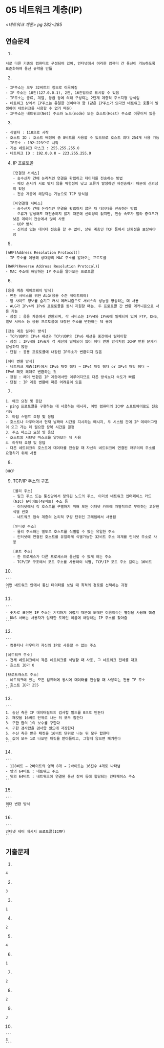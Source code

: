 # 05 네트워크 계층(IP)

*<네트워크 개론> pg 282~285*



## 연습문제

1. 

   ```
   서로 다른 기종의 컴퓨터로 구성되어 있어, 인터넷에서 이러한 컴퓨터 간 통신이 가능하도록 표준화하여 통신 규약을 만듦
   ```

2. 

   ```
   - IP주소는 모두 32비트의 정보로 이루어짐
   - IP 주소는 10진(127.0.0.1), 2진, 16진법으로 표시할 수 있음
   - IP주소는 종류, 계열, 등급 등에 의해 구성되는 2단계 계층적 주소지정 방식임
   - 네트워크 상에서 IP주소는 유일한 것이여야 함 (같은 IP주소가 있다면 네트워크 충돌이 발생하여 네트워크를 사용할 수 없기 때문)
   - IP주소는 네트워크(Net) 주소와 노드(node) 또는 호스트(Host) 주소로 이루어져 있음
   ```

3. 

   ```
   - 식별자 : 110으로 시작
   - 호스트 ID : 호스트 배정에 총 8비트를 사용할 수 있으므로 호스트 최대 254개 사용 가능
   - IP주소 : 192~223으로 시작
   - 기본 네트워크 마스크 : 255.255.255.0
   - 네트워크 ID : 192.0.0.0 ~ 223.255.255.0 
   ```
   
4. IP 프로토콜

   ```
   [연결형 서비스]
   - 송수신자 간에 논리적인 연결을 확립하고 데이터를 전송하는 방법
   - 패킷 순서가 서로 맞지 않을 위험성이 낮고 오류가 발생하면 재전송하기 때문에 신뢰성이 있음
   - 전송 계층에 해당되는 기능으로 TCP 방식임
   
   [비연결형 서비스]
   - 송수신자 간에 논리적인 연결을 확립하지 않은 채 데이터를 전송하는 방법
   - 오류가 발생해도 재전송하지 않기 때문에 신뢰성이 없지만, 전송 속도가 빨라 중요도가 낮은 데이터 전송에서 많이 사용
   - UDP 방식
   - 신뢰성 있는 데이터 전송을 할 수 없어, 상위 계층인 TCP 등에서 신뢰성을 보장해야 함
   ```

5. 

   ```
   [ARP(Address Resolution Protocol)]
   - IP 주소를 이용해 상대방의 MAC 주소를 알아오는 프로토콜
   
   [RARP(Reverse Address Resolution Protocol)]
   - MAC 주소에 해당하는 IP 주소를 알아오는 프로토콜
   ```

6. 

   ```
   [응용 계층 게이트웨이 방식]
   - 변환 서비스를 위한 ALG(응용 수준 게이트웨이)
   - 웹 사이트 정보를 숨기고 캐시 메커니즘으로 서비스의 성능을 향상하는 데 사용
   - ALG가 IPv4와 IPv6 프로토콜을 동시 지원할 때는, 두 프로토콜 간 변환 메커니즘으로 사용 가능
   - 장점 : 응용 계층에서 변환되며, 각 서비스는 IPv4와 IPv6에 밀폐되어 있어 FTP, DNS, 텔넷 서비스 등 응용 프로토콜에 내장된 주소를 변환하는 데 용이
   
   [전송 계층 릴레이 방식]
   - TCP/UDP의 IPv4 세션과 TCP/UDP의 IPv6 세션을 중간에서 릴레이함
   - 장점 : IPv4와 IPv6가 각 세션에 밀폐되어 있어 헤더 변환 방식처럼 ICMP 변환 문제가 발생하지 않음
   - 단점 : 응용 프로토콜에 내장된 IP주소가 변환되지 않음
   
   [헤더 변환 방식]
   - 네트워크 계층(IP)에서 IPv6 패킷 헤더 → IPv4 패킷 헤더 or IPv4 패킷 헤더 → IPv6 패킷 헤더로 변환하는 것
   - 장점 : 헤더 변환은 IP 계층에서만 이루어지므로 다른 방식보다 속도가 빠름
   - 단점 : IP 계층 변환에 따른 어려움이 있음
   ```

7. 

   ```
   1. 에코 요청 및 응답
   - ping 프로토콜을 구현하는 데 사용하는 메시지, 어떤 컴퓨터의 ICMP 소프트웨어로도 전송 가능
   2. 타임 스탬프 요청 및 응답
   - 호스트나 라우터에서 현재 날짜와 시간을 지시하는 메시지, 두 시스템 간에 IP 데이터그램이 오고 가는 데 필요한 왕복 시간을 결정
   3. 주소 마스크 요청 및 응답
   - 호스트의 서브넷 마스크를 알아보는 데 사용
   4. 라우터 요청 및 응답
   - 다른 네트워크의 호스트에 데이터를 전송할 때 자신의 네트워크에 연결된 라우터의 주소를 요청하기 위해 사용
   ```

8. 

   ```
   DHCP
   ```

9. TCP/IP 주소의 구조

   ```
   [물리 주소]
   - 링크 주소 또는 통신망에서 정의된 노드의 주소, 이더넷 네트워크 인터페이스 카드(NIC) 6바이트(48비트) 주소 등
   - 이더넷에서 각 호스트를 구별하기 위해 모든 이더넷 카드에 개별적으로 부여하는 고유한 식별 번호
   - 네트워크 접속 계층의 논리적 구성 단위인 프레임에서 사용됨
   
   [인터넷 주소]
   - 물리 주소와는 별도로 호스트를 식별할 수 있는 유일한 주소
   - 인터넷에 연결된 호스트를 유일하게 식별가능한 32비트 주소 체계를 인터넷 주소로 사용
   
   [포트 주소]
   - 한 프로세스가 다른 프로세스와 통신할 수 있게 하는 주소
   - TCP/IP 구조에서 포트 주소를 사용하여 식별, TCP/IP 포트 주소 길이는 16비트
   ```

10. 

    ```
    어떤 네트워크 안에서 통신 데이터를 보낼 때 최적의 경로를 선택하는 과정
    ```

11. 

    ```
    - 숫자로 표현된 IP 주소는 기억하기 어렵기 때문에 도메인 이름이라는 별칭을 사용해 해결
    - DNS 서버는 사용자가 입력한 도메인 이름에 해당하는 IP 주소를 찾아줌
    ```
    
12. 

    ```
    - 컴퓨터나 라우터가 자신의 IP로 사용할 수 없는 주소
    
    [네트워크 주소]
    - 전체 네트워크에서 작은 네트워크를 식별할 때 사용, 그 네트워크 전체를 대표
    - 호스트 ID가 0
    
    [브로드캐스트 주소]
    - 네트워크에 있는 모든 컴퓨터에 동시에 데이터를 전송할 때 사용되는 전용 IP 주소
    - 호스트 ID가 255
    ```

13. 

    ```
    1. 송신 측은 IP 데이터필드의 검사합 필드를 0으로 만든다
    2. 패킷을 16비트 단위로 나눈 뒤 모두 합한다
    3. 구한 합의 1의 보수를 구한다
    4. 구한 검사합을 검사합 필드에 저장한다
    5. 수신 측은 받은 패킷을 16비트 단위로 나눈 뒤 모두 합한다
    6. 값이 모두 1로 나오면 패킷을 받아들이고, 그렇지 않으면 폐기한다
    ```

14. 

    ```
    - 128비트 → 2바이트의 영역 8개 → 2바이트는 16진수 4개로 나타냄
    - 앞의 64비트 : 네트워크 주소
    - 뒤의 64비트 : 네트워크에 연결된 통신 장비 등에 할당되는 인터페이스 주소
    ```

15. 

    ```
    헤더 변환 방식
    ```

16. 

    ```
    인터넷 제어 메시지 프로토콜(ICMP)
    ```



## 기출문제

1. 

   ```
   4
   ```

2. 

   ```
   3
   ```

3. 

   ```
   1
   ```

4. 

   ```
   2
   ```

5. 

   ```
   4
   ```

6. 

   ```
   1
   ```

7. 

   ```
   2
   ```

8. 

   ```
   2
   ```

9. 

   ```
   3
   ```

10. 

    ```
    3
    ```

